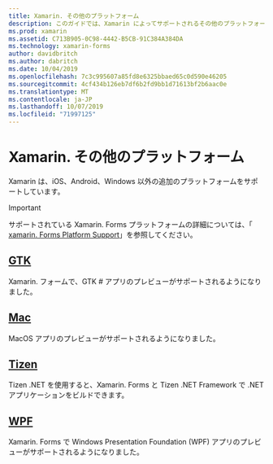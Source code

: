 ```yaml
---
title: Xamarin. その他のプラットフォーム
description: このガイドでは、Xamarin によってサポートされるその他のプラットフォームについて説明します。
ms.prod: xamarin
ms.assetid: C713B905-0C98-4442-B5CB-91C384A384DA
ms.technology: xamarin-forms
author: davidbritch
ms.author: dabritch
ms.date: 10/04/2019
ms.openlocfilehash: 7c3c995607a85fd8e6325bbaed65c0d590e46205
ms.sourcegitcommit: 4cf434b126eb7df6b2fd9bb1d71613bf2b6aac0e
ms.translationtype: MT
ms.contentlocale: ja-JP
ms.lasthandoff: 10/07/2019
ms.locfileid: "71997125"
---
```

# <a name="xamarinforms-other-platforms"></a>Xamarin. その他のプラットフォーム

Xamarin は、iOS、Android、Windows 以外の追加のプラットフォームをサポートしています。

> [!IMPORTANT]
> サポートされている Xamarin. Forms プラットフォームの詳細については、「 [xamarin. Forms Platform Support](https://github.com/xamarin/Xamarin.Forms/wiki/Platform-Support)」を参照してください。

## <a name="gtkgtkmd"></a>[GTK](gtk.md)

Xamarin. フォームで、GTK # アプリのプレビューがサポートされるようになりました。

## <a name="macmacmd"></a>[Mac](mac.md)

MacOS アプリのプレビューがサポートされるようになりました。

## <a name="tizentizenmd"></a>[Tizen](tizen.md)

Tizen .NET を使用すると、Xamarin. Forms と Tizen .NET Framework で .NET アプリケーションをビルドできます。

## <a name="wpfwpfmd"></a>[WPF](wpf.md)

Xamarin. Forms で Windows Presentation Foundation (WPF) アプリのプレビューがサポートされるようになりました。
